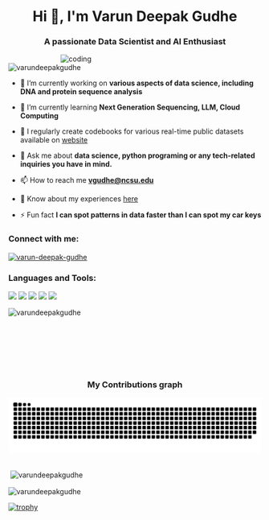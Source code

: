 <h1 align="center">Hi 👋, I'm Varun Deepak Gudhe</h1>
<h3 align="center">A passionate Data Scientist and AI Enthusiast</h3>
<!-- <img align="right" alt="coding" width=400 src="https://github.com/varundeepakgudhe/varundeepakgudhe/assets/112991463/02a842ba-6cbf-4ded-8c34-a70ce08a5cea">
 -->
<img align="right" alt="coding" width=400 src="https://github.com/varundeepakgudhe/varundeepakgudhe/assets/112991463/20d662e7-7222-4ee1-9a0e-880825577123">
<p align="left"> <img src="https://komarev.com/ghpvc/?username=varundeepakgudhe&label=Profile%20views&color=0e75b6&style=flat" alt="varundeepakgudhe" /> </p>

- 🔭 I’m currently working on **various aspects of data science, including DNA and protein sequence analysis**

- 🌱 I’m currently learning **Next Generation Sequencing, LLM, Cloud Computing**

- 📝 I regularly create codebooks for various real-time public datasets available on [website](https://github.com/varundeepakgudhe/Data_Science_Academy)

- 💬 Ask me about **data science, python programing or any tech-related inquiries you have in mind.**

- 📫 How to reach me **vgudhe@ncsu.edu**

- 📄 Know about my experiences [here](https://www.linkedin.com/in/varun-deepak-gudhe/overlay/1635545878361/single-media-viewer?type=DOCUMENT&profileId=ACoAACq-5wcBrgg9DeU2JbN8XoFaWGHexWPCS7s&lipi=urn%3Ali%3Apage%3Ad_flagship3_profile_view_base%3BcQgLQp7ITmSCVNqXQ1qR2Q%3D%3D)

- ⚡ Fun fact **I can spot patterns in data faster than I can spot my car keys**

<h3 align="left">Connect with me:</h3>
<p align="left">
<a href="https://linkedin.com/in/varun-deepak-gudhe" target="blank"><img align="center" src="https://raw.githubusercontent.com/rahuldkjain/github-profile-readme-generator/master/src/images/icons/Social/linked-in-alt.svg" alt="varun-deepak-gudhe" height="30" width="40" /></a>
</p>

<h3 align="left">Languages and Tools:</h3>

<p align="left"> 
 
[![](https://skillicons.dev/icons?i=python,r,bash,java,c,matlab,ruby)](https://skillicons.dev)
[![](https://skillicons.dev/icons?i=html,css,bootstrap,react,javascript)](https://skillicons.dev)
[![](https://skillicons.dev/icons?i=php,nodejs,flask,rails,mongodb,mysql,sqlite)](https://skillicons.dev)
[![](https://skillicons.dev/icons?i=aws,docker,kubernetes,netlify)](https://skillicons.dev)
[![](https://skillicons.dev/icons?i=opencv,pytorch,tensorflow,git,gitlab,github,postman,vscode)](https://skillicons.dev)


 </p>
<p><img align="left" src="https://github-readme-stats.vercel.app/api/top-langs?username=varundeepakgudhe&show_icons=true&locale=en&layout=compact" alt="varundeepakgudhe" /></p>
<br><br><br><br><br><br><br>
<p>
  <h3 align="center">My Contributions graph</h3>
  <div align="center">
  <img alt="Snake eating my contributions in the graph" src="https://github.com/varundeepakgudhe/varundeepakgudhe/blob/output/github-contribution-grid-snake.svg">
  </div>
  <br/>
</p>



<p>&nbsp;<img align="center" src="https://github-readme-stats.vercel.app/api?username=varundeepakgudhe&show_icons=true&locale=en" alt="varundeepakgudhe" /></p>

<p><img align="center" src="https://github-readme-streak-stats.herokuapp.com/?user=varundeepakgudhe&" alt="varundeepakgudhe" /></p>

[![trophy](https://github-profile-trophy.vercel.app/?username=varundeepakgudhe)](https://github.com/varundeepakgudhe/github-profile-trophy)




<!--
**varundeepakgudhe/varundeepakgudhe** is a ✨ _special_ ✨ repository because its `README.md` (this file) appears on your GitHub profile.

Here are some ideas to get you started:

- 🔭 I’m currently working on ...
- 🌱 I’m currently learning ...
- 👯 I’m looking to collaborate on ...
- 🤔 I’m looking for help with ...
- 💬 Ask me about ...
- 📫 How to reach me: ...
- 😄 Pronouns: ...
- ⚡ Fun fact: ...

https://github-profile-trophy.vercel.app/?username=varundeepakgudhe&theme=buddhism
-->
